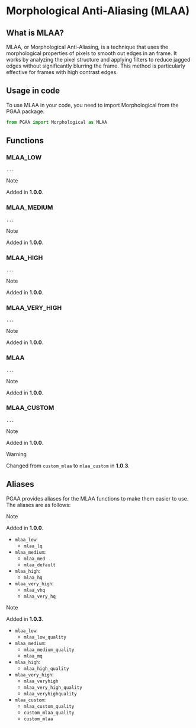 # Morphological Anti-Aliasing (MLAA)

## What is MLAA?

MLAA, or Morphological Anti-Aliasing, is a technique that uses the morphological properties of pixels to smooth out edges in an frame. It works by analyzing the pixel structure and applying filters to reduce jagged edges without significantly blurring the frame. This method is particularly effective for frames with high contrast edges.

## Usage in code

To use MLAA in your code, you need to import Morphological from the PGAA package.

```python
from PGAA import Morphological as MLAA
```

## Functions

### MLAA_LOW

`...`

> [!NOTE]
> Added in **1.0.0**.

### MLAA_MEDIUM

`...`

> [!NOTE]
> Added in **1.0.0**.

### MLAA_HIGH

`...`

> [!NOTE]
> Added in **1.0.0**.

### MLAA_VERY_HIGH

`...`

> [!NOTE]
> Added in **1.0.0**.

### MLAA

`...`

> [!NOTE]
> Added in **1.0.0**.

### MLAA_CUSTOM

`...`

> [!NOTE]
> Added in **1.0.0**.

> [!WARNING]
> Changed from `custom_mlaa` to `mlaa_custom` in **1.0.3**.

## Aliases

PGAA provides aliases for the MLAA functions to make them easier to use. The aliases are as follows:

> [!NOTE]
> Added in **1.0.0**.
+ `mlaa_low`:
  + `mlaa_lq`
+ `mlaa_medium`:
  + `mlaa_med`
  + `mlaa_default`
+ `mlaa_high`:
  + `mlaa_hq`
+ `mlaa_very_high`:
  + `mlaa_vhq`
  + `mlaa_very_hq`

> [!NOTE]
> Added in **1.0.3**.

+ `mlaa_low`:
  + `mlaa_low_quality`
+ `mlaa_medium`:
  + `mlaa_medium_quality`
  + `mlaa_mq`
+ `mlaa_high`:
  + `mlaa_high_quality`
+ `mlaa_very_high`:
  + `mlaa_veryhigh`
  + `mlaa_very_high_quality`
  + `mlaa_veryhighquality`
+ `mlaa_custom`:
  + `mlaa_custom_quality`
  + `custom_mlaa_quality`
  + `custom_mlaa`
